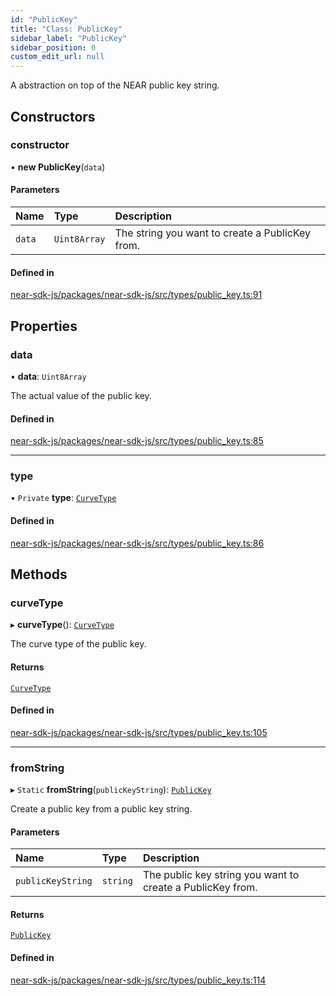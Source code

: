 ```yaml
---
id: "PublicKey"
title: "Class: PublicKey"
sidebar_label: "PublicKey"
sidebar_position: 0
custom_edit_url: null
---
```


A abstraction on top of the NEAR public key string.

## Constructors

### constructor

• **new PublicKey**(`data`)

#### Parameters

| Name | Type | Description |
| :------ | :------ | :------ |
| `data` | `Uint8Array` | The string you want to create a PublicKey from. |

#### Defined in

[near-sdk-js/packages/near-sdk-js/src/types/public_key.ts:91](https://github.com/near/near-sdk-js/blob/2847870/packages/near-sdk-js/src/types/public_key.ts#L91)

## Properties

### data

• **data**: `Uint8Array`

The actual value of the public key.

#### Defined in

[near-sdk-js/packages/near-sdk-js/src/types/public_key.ts:85](https://github.com/near/near-sdk-js/blob/2847870/packages/near-sdk-js/src/types/public_key.ts#L85)

___

### type

• `Private` **type**: [`CurveType`](../enums/CurveType.md)

#### Defined in

[near-sdk-js/packages/near-sdk-js/src/types/public_key.ts:86](https://github.com/near/near-sdk-js/blob/2847870/packages/near-sdk-js/src/types/public_key.ts#L86)

## Methods

### curveType

▸ **curveType**(): [`CurveType`](../enums/CurveType.md)

The curve type of the public key.

#### Returns

[`CurveType`](../enums/CurveType.md)

#### Defined in

[near-sdk-js/packages/near-sdk-js/src/types/public_key.ts:105](https://github.com/near/near-sdk-js/blob/2847870/packages/near-sdk-js/src/types/public_key.ts#L105)

___

### fromString

▸ `Static` **fromString**(`publicKeyString`): [`PublicKey`](PublicKey.md)

Create a public key from a public key string.

#### Parameters

| Name | Type | Description |
| :------ | :------ | :------ |
| `publicKeyString` | `string` | The public key string you want to create a PublicKey from. |

#### Returns

[`PublicKey`](PublicKey.md)

#### Defined in

[near-sdk-js/packages/near-sdk-js/src/types/public_key.ts:114](https://github.com/near/near-sdk-js/blob/2847870/packages/near-sdk-js/src/types/public_key.ts#L114)
